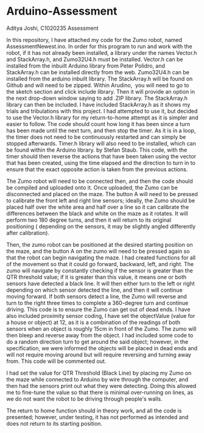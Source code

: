 # Arduino-Assessment

Aditya Joshi, C1020235 Assessment

In this repository, I have attached my code for the Zumo robot, named AssessmentNewest.ino. In order for this program to run and work with the robot, if it has not already been installed, a library under the names Vector.h and StackArray.h, and Zumo32U4.h must be installed. Vector.h can be installed from the inbuilt Arduino library from Peter Polidro, and StackArray.h can be installed directly from the web. Zumo32U4.h can be installed from the arduino inbuilt library. The StackArray.h will be found on Github and will need to be zipped. Within Arudino,  you will need to go to the sketch section and click include library. Then it will provide an option in the next drop-down window saying to add .ZIP library. The StackArray.h library can then be included. I have included StackArray.h as it shows my trials and tribulations with this project. I had attempted to use it, but decided to use the Vector.h library for my return-to-home attempt as it is simpler and easier to follow. The code should count how long it has been since a turn has been made until the next turn, and then stop the timer. As it is in a loop, the timer does not need to be continuously restarted and can simply be stopped afterwards. Timer.h library will also need to be installed, which can be found within the Arduino library. by Stefan Staub. This code, with the timer should then reverse the actions that have been taken using the vector that has been created, using the time elapsed and the direction to turn in to ensure that the exact opposite action is taken from the previous actions.

The Zumo robot will need to be connected then, and then the code should be compiled and uploaded onto it. Once uploaded, the Zumo can be disconnected and placed on the maze. The button A will need to be pressed to calibrate the front left and right line sensors; ideally, the Zumo should be placed half over the white area and half over a line so it can calibrate the differences between the black and white on the maze as it rotates. It will perform two 180 degree turns, and then it will return to its original positioning ( depending on the sensors, it may be slightly angled differently after calibration).

Then, the zumo robot can be positioned at the desired starting position on the maze, and the button A on the zumo will need to be pressed again so that the robot can begin navigating the maze. I had created functions for all of the movement so that it could go forward, backward, left, and right. The zumo will navigate by constantly checking if the sensor is greater than the QTR threshold value; if it is greater than this value, it means one or both sensors have detected a black line. It will then either turn to the left or right depending on which sensor detected the line, and then it will continue moving forward. If both sensors detect a line, the Zumo will reverse and turn to the right three times to complete a 360-degree turn and continue driving. This code is to ensure the Zumo can get out of dead ends. I have also included proximity sensor coding, I have set the objectValue (value for a house or object) at 12, as it is a combination of the readings of both sensors when an object is roughly 15cm in front of the Zumo. The zumo will then bleep and reverse away from the object. I had included some code to do a random direction turn to get around the said object; however, in the specification, we were informed the objects will be placed in dead ends and will not require moving around but will require reversing and turning away from. This code will be commented out.

I had set the value for QTR Threshold (Black Line) by placing my Zumo on the maze while connected to Arduino by wire through the computer, and then had the sensors print out what they were detecting. Doing this allowed me to fine-tune the value so that there is minimal over-running on lines, as we do not want the robot to be driving through people's walls.

The return to home function should in theory work, and all the code is presented; however, under testing, it has not performed as intended and does not return to its starting position.

